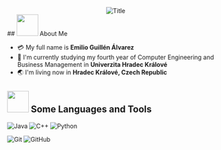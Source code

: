 <div align="center">
  <img src="https://readme-typing-svg.herokuapp.com?font=Architects+Daughter&color=%23D048FF&size=50&center=true&vCenter=true&height=60&width=600&lines=Welcome+to+the+Profile+of+Emilio+Guillén%2C+Innovative+Professional+in+Business+and+Technology!" alt="Title"></img>
</div>
## <img src="https://raw.githubusercontent.com/nixin72/nixin72/master/wave.gif" width="50px" height="50px"></img> About Me

- :credit_card: My full name is **Emilio Guillén Álvarez** 
- :school: I'm currently studying my fourth year of Computer Engineering and Business Management in **Univerzita Hradec Králové**
- :earth_asia: I'm living now in **Hradec Králové, Czech Republic**

## <img src="https://media2.giphy.com/media/QssGEmpkyEOhBCb7e1/giphy.gif?cid=ecf05e47a0n3gi1bfqntqmob8g9aid1oyj2wr3ds3mg700bl&rid=giphy.gif" width="50px" height="50px"> Some Languages and Tools
![Java](https://img.shields.io/badge/java-%23ED8B00.svg?style=for-the-badge&logo=java&logoColor=white)  ![C++](https://img.shields.io/badge/c++-%2300599C.svg?style=for-the-badge&logo=c++&logoColor=white)  ![Python](https://img.shields.io/badge/python-ffdd54?style=for-the-badge&logo=python&logoColor=3670A0)

![Git](https://img.shields.io/badge/git-%23F05033.svg?style=for-the-badge&logo=git&logoColor=white) ![GitHub](https://img.shields.io/badge/github-%23121011.svg?style=for-the-badge&logo=github&logoColor=white)

<!-- ## <img src="https://media0.giphy.com/media/cNZqrH5IzOG0xrlWks/giphy.gif?cid=ecf05e47map255q427en9uprqc1sb0unjq5k4fnqg5pmhhs4&rid=giphy.gif&ct=s" width="60px" height="50px"> About Some Stats
<!-- <div align="center">
<!-- <img height="150em" src="https://github-readme-stats.vercel.app/api/top-langs/?username=pauladuck04&layout=compact&show_icon=true&theme=algolia" alt="pauladuck04"/>
<!-- <img height=!150cm" src="https://github-readme-stats.vercel.app/api/top-langs/?username=pauladuck04&theme=jolly&show_icons=true&hide_border=false&layout=compact">
<!-- </div>
<!-- <div align="center">
  <!-- <img src="https://github-readme-streak-stats.herokuapp.com/?user=pauladuck04&theme=jolly&hide_border=false" /> -->
  <!-- <img src="https://activity-graph.herokuapp.com/graph?username=tienhuynh-tn&theme=react-dark"/> -->
  <!-- <img src="https://peaceful-beyond-61134.herokuapp.com/graph?username=tienhuynh-tn&theme=react-dark"/> -->
<!-- </div>
